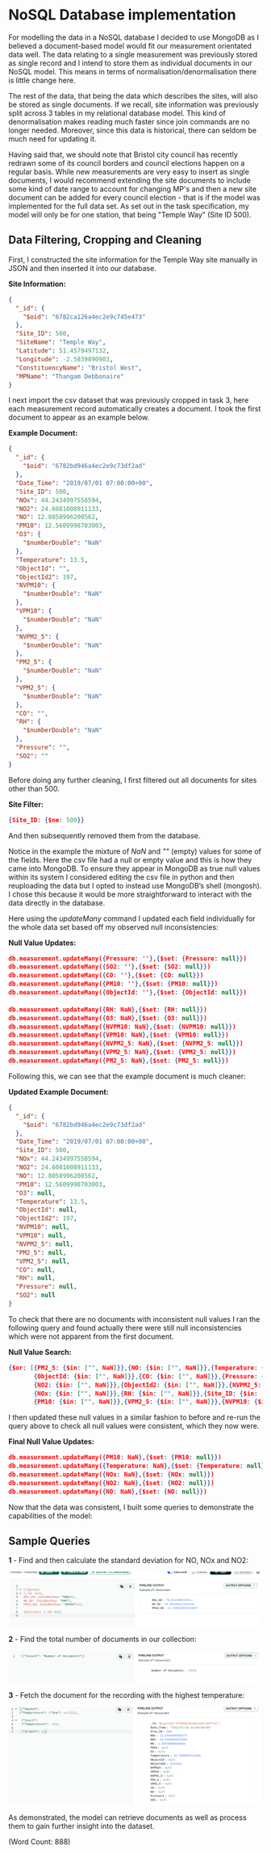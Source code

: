 # NoSQL Database implementation

For modelling the data in a NoSQL database I decided to use MongoDB as I believed a document-based model would fit our measurement orientated data well. The data relating to a single measurement was previously stored as single record and I intend to store them as individual documents in our NoSQL model. This means in terms of normalisation/denormalisation there is little change here. 

The rest of the data, that being the data which describes the sites, will also be stored as single documents. If we recall, site information was previously split across 3 tables in my relational database model. This kind of denormalisation makes reading much faster since join commands are no longer needed. Moreover, since this data is historical, there can seldom be much need for updating it. 

Having said that, we should note that  Bristol city council has recently redrawn some of its council borders and council elections happen on a regular basis. While new measurements are very easy to insert as single documents, I would recommend extending the site documents to include some kind of date  range to account for changing MP's and then a new site document can be added for every council election - that is if the model was implemented for the full data set. As set out in the task specification, my model will only be for one station, that being "Temple Way" (Site ID 500). 

## Data Filtering, Cropping and Cleaning

First, I constructed the site information for the Temple Way site manually in JSON and then inserted it into our database.

**Site Information:**
```JSON
{
  "_id": {
    "$oid": "6782ca126a4ec2e9c745e473"
  },
  "Site_ID": 500,
  "SiteName": "Temple Way",
  "Latitude": 51.4579497132,
  "Longitude": -2.5839890903,
  "ConstituencyName": "Bristol West",
  "MPName": "Thangam Debbonaire"
}
```
I next import the csv dataset that was previously cropped in task 3, here each measurement record automatically creates a document. I took the first document to appear as an example below.

**Example Document:**
```JSON
{
  "_id": {
    "$oid": "6782bd946a4ec2e9c73df2ad"
  },
  "Date_Time": "2019/07/01 07:00:00+00",
  "Site_ID": 500,
  "NOx": 44.2434997558594,
  "NO2": 24.6081008911133,
  "NO": 12.8058996200562,
  "PM10": 12.5609998703003,
  "O3": {
    "$numberDouble": "NaN"
  },
  "Temperature": 13.5,
  "ObjectId": "",
  "ObjectId2": 197,
  "NVPM10": {
    "$numberDouble": "NaN"
  },
  "VPM10": {
    "$numberDouble": "NaN"
  },
  "NVPM2_5": {
    "$numberDouble": "NaN"
  },
  "PM2_5": {
    "$numberDouble": "NaN"
  },
  "VPM2_5": {
    "$numberDouble": "NaN"
  },
  "CO": "",
  "RH": {
    "$numberDouble": "NaN"
  },
  "Pressure": "",
  "SO2": ""
}
```
Before doing any further cleaning, I first filtered out all documents for sites other than 500.

**Site Filter:**
```JSON
{Site_ID: {$ne: 500}} 
```
And then subsequently removed them from the database.

Notice in the example the mixture of *NaN* and *""* (empty) values for some of the fields. Here the csv file had a null or empty value and this is how they came into MongoDB.
To ensure they appear in MongoDB as true null values within its system I considered editing the csv file in python and then reuploading the data 
but I opted to instead use MongoDB’s shell (mongosh). I chose this because it would be more straightforward to interact with the data directly 
in the database.

Here using the *updateMany* command I updated each field individually for the whole data set based off my observed null inconsistencies:

**Null Value Updates:**
```JSON
db.measurement.updateMany({Pressure: ''},{$set: {Pressure: null}})
db.measurement.updateMany({SO2: ''},{$set: {SO2: null}})
db.measurement.updateMany({CO: ''},{$set: {CO: null}})
db.measurement.updateMany({PM10: ''},{$set: {PM10: null}})
db.measurement.updateMany({ObjectId: ''},{$set: {ObjectId: null}})

db.measurement.updateMany({RH: NaN},{$set: {RH: null}})
db.measurement.updateMany({O3: NaN},{$set: {O3: null}})
db.measurement.updateMany({NVPM10: NaN},{$set: {NVPM10: null}})
db.measurement.updateMany({VPM10: NaN},{$set: {VPM10: null}})
db.measurement.updateMany({NVPM2_5: NaN},{$set: {NVPM2_5: null}})
db.measurement.updateMany({VPM2_5: NaN},{$set: {VPM2_5: null}})
db.measurement.updateMany({PM2_5: NaN},{$set: {PM2_5: null}})
```
Following this, we can see that the example document is much cleaner:

**Updated Example Document:**
```JSON
{
  "_id": {
    "$oid": "6782bd946a4ec2e9c73df2ad"
  },
  "Date_Time": "2019/07/01 07:00:00+00",
  "Site_ID": 500,
  "NOx": 44.2434997558594,
  "NO2": 24.6081008911133,
  "NO": 12.8058996200562,
  "PM10": 12.5609998703003,
  "O3": null,
  "Temperature": 13.5,
  "ObjectId": null,
  "ObjectId2": 197,
  "NVPM10": null,
  "VPM10": null,
  "NVPM2_5": null,
  "PM2_5": null,
  "VPM2_5": null,
  "CO": null,
  "RH": null,
  "Pressure": null,
  "SO2": null
}
```
To check that there are no documents with inconsistent null values I ran the following query and found actually there were still null  inconsistencies which were not apparent from the first document.

**Null Value Search:**
```JSON
{$or: [{PM2_5: {$in: ["", NaN]}},{NO: {$in: ["", NaN]}},{Temperature: {$in: ["", NaN]}},{O3: {$in: ["", NaN]}},
       {ObjectId: {$in: ["", NaN]}},{CO: {$in: ["", NaN]}},{Pressure: {$in: ["", NaN]}},{Date_Time: {$in: ["", NaN]}},
       {NO2: {$in: ["", NaN]}},{ObjectId2: {$in: ["", NaN]}},{NVPM2_5: {$in: ["", NaN]}},{VPM10: {$in: ["", NaN]}},
       {NOx: {$in: ["", NaN]}},{RH: {$in: ["", NaN]}},{Site_ID: {$in: ["", NaN]}},{SO2: {$in: ["", NaN]}},
       {PM10: {$in: ["", NaN]}},{VPM2_5: {$in: ["", NaN]}},{NVPM10: {$in: ["", NaN]}}]}
```
I then updated these null values in a similar fashion to before and re-run the query above to check all null values were consistent,
which they now were.

**Final Null Value Updates:**
```JSON
db.measurement.updateMany({PM10: NaN},{$set: {PM10: null}})
db.measurement.updateMany({Temperature: NaN},{$set: {Temperature: null}})
db.measurement.updateMany({NOx: NaN},{$set: {NOx: null}})
db.measurement.updateMany({NO2: NaN},{$set: {NO2: null}})
db.measurement.updateMany({NO: NaN},{$set: {NO: null}})
```

Now that the data was consistent, I built some queries to demonstrate the capabilities of the model:

## Sample Queries

**1** - Find and then calculate the standard deviation for NO, NOx and NO2:

![alt text](nosql-1.png)

**2** - Find the total number of documents in our collection:

![alt text](nosql-2.png)

**3** - Fetch the document for the recording with the highest temperature:

![alt text](nosql-3.png)

As demonstrated, the model can retrieve documents as well as process them to gain further insight into the dataset.

(Word Count: 888)

